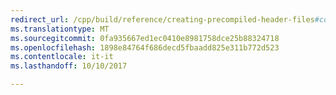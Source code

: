 ```yaml
---
redirect_url: /cpp/build/reference/creating-precompiled-header-files#consistency-rules-for-per-file-use-of-precompiled-headers
ms.translationtype: MT
ms.sourcegitcommit: 0fa935667ed1ec0410e8981758dce25b88324718
ms.openlocfilehash: 1898e84764f686decd5fbaadd825e311b772d523
ms.contentlocale: it-it
ms.lasthandoff: 10/10/2017

---
```


